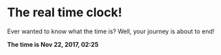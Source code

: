 # The real time clock!

Ever wanted to know what the time is? Well, your journey is about to end!

**The time is Nov 22, 2017, 02:25**